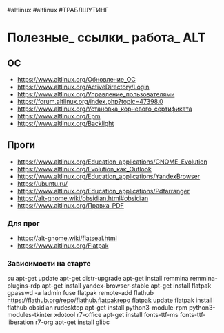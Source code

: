 #altlinux #altlinux #ТРАБЛШУТИНГ 
# Полезные_ ссылки_ работа_ ALT
## ОС
- https://www.altlinux.org/Обновление_ОС
- https://www.altlinux.org/ActiveDirectory/Login
- https://www.altlinux.org/Управление_пользователями
- https://forum.altlinux.org/index.php?topic=47398.0
- https://www.altlinux.org/Установка_корневого_сертификата
- https://www.altlinux.org/Epm
- https://www.altlinux.org/Backlight
## Проги
- https://www.altlinux.org/Education_applications/GNOME_Evolution
- https://www.altlinux.org/Evolution_как_Outlook
- https://www.altlinux.org/Education_applications/YandexBrowser
- https://ubuntu.ru/
- https://www.altlinux.org/Education_applications/Pdfarranger
- https://alt-gnome.wiki/obsidian.html#obsidian
- https://www.altlinux.org/Правка_PDF
### Для прог

- https://alt-gnome.wiki/flatseal.html
- https://www.altlinux.org/Flatpak
### Зависимости на старте
su
	apt-get update
	apt-get distr-upgrade
apt-get install remmina remmina-plugins-rdp
apt-get install yandex-browser-stable
apt-get install flatpak
gpasswd -a ladmin fuse
flatpak remote-add flathub https://flathub.org/repo/flathub.flatpakrepo
flatpak update
flatpak install flathub obsidian
rudesktop
apt-get install python3-module-rpm python3-modules-tkinter xdotool
r7-office
apt-get install fonts-ttf-ms fonts-ttf-liberation
r7-org
apt-get install glibc